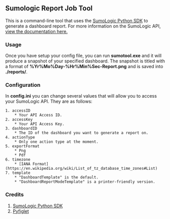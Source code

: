 ## Sumologic Report Job Tool

This is a command-line tool that uses the [SumoLogic Python SDK](https://github.com/SumoLogic/sumologic-python-sdk) to generate a dashboard report. For more information on the SumoLogic API, [view the documentation here.](https://api.us2.sumologic.com/docs/#section/Getting-Started)

### Usage

Once you have setup your config file, you can run **sumotool.exe** and it will produce a snapshot of your specified dashboard. The snapshot is titled with a format of **%Yr%Mo%Day-%Hr%Min%Sec-Report.png** and is saved into **./reports/**.

### Configuration

In **config.ini** you can change several values that will allow you to access your SumoLogic API. They are as follows:

	1. accessID
		* Your API Access ID.
	2. accessKey
		* Your API Access Key.
	3. dashboardID
		* The ID of the dashboard you want to generate a report on.
	4. actionType
		* Only one action type at the moment.
	5. exportFormat
		* Png
		* Pdf
	6. timezone
		* [IANA Format](https://en.wikipedia.org/wiki/List_of_tz_database_time_zones#List)
	7. template
		* "DashboardTemplate" is the default.
		* "DashboardReportModeTemplate" is a printer-friendly version.

### Credits

1. [SumoLogic Python SDK](https://github.com/SumoLogic/sumologic-python-sdk)
2. [Pyfiglet](https://github.com/pwaller/pyfiglet)